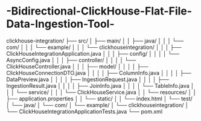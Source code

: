 # -Bidirectional-ClickHouse-Flat-File-Data-Ingestion-Tool-

clickhouse-integration/
├── src/
│   ├── main/
│   │   ├── java/
│   │   │   └── com/
│   │   │       └── example/
│   │   │           └── clickhouseintegration/
│   │   │               ├── ClickHouseIntegrationApplication.java
│   │   │               ├── config/
│   │   │               │   └── AsyncConfig.java
│   │   │               ├── controller/
│   │   │               │   └── ClickHouseController.java
│   │   │               ├── model/
│   │   │               │   ├── ClickHouseConnectionDTO.java
│   │   │               │   ├── ColumnInfo.java
│   │   │               │   ├── DataPreview.java
│   │   │               │   ├── IngestionRequest.java
│   │   │               │   ├── IngestionResult.java
│   │   │               │   ├── JoinInfo.java
│   │   │               │   └── TableInfo.java
│   │   │               └── service/
│   │   │                   └── ClickHouseService.java
│   │   └── resources/
│   │       ├── application.properties
│   │       └── static/
│   │           └── index.html
│   └── test/
│       └── java/
│           └── com/
│               └── example/
│                   └── clickhouseintegration/
│                       └── ClickHouseIntegrationApplicationTests.java
└── pom.xml
